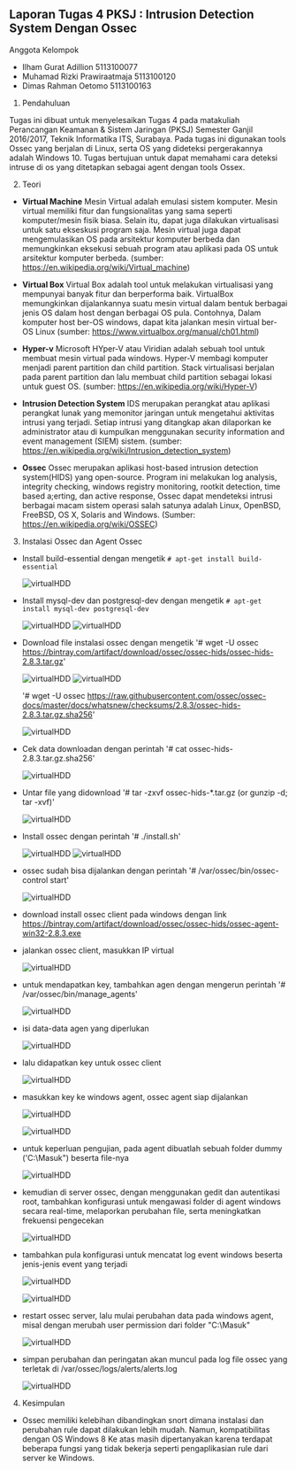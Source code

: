 Laporan Tugas 4 PKSJ : Intrusion Detection System Dengan Ossec
------------------------------------------------------------

Anggota Kelompok
- Ilham Gurat Adillion          5113100077
- Muhamad Rizki Prawiraatmaja   5113100120
- Dimas Rahman Oetomo           5113100163

1. Pendahuluan

Tugas ini dibuat untuk menyelesaikan Tugas 4 pada matakuliah Perancangan Keamanan & Sistem Jaringan (PKSJ) Semester Ganjil 2016/2017, Teknik Informatika ITS, Surabaya. Pada tugas ini digunakan tools Ossec yang berjalan di Linux, serta OS yang dideteksi pergerakannya adalah Windows 10. Tugas bertujuan untuk dapat memahami cara deteksi intruse di os yang ditetapkan sebagai agent dengan tools Ossex.

2. Teori

  * **Virtual Machine** Mesin Virtual adalah emulasi sistem komputer. Mesin virtual memiliki fitur  dan fungsionalitas yang sama seperti komputer/mesin fisik biasa. Selain itu, dapat juga dilakukan virtualisasi untuk satu ekseskusi program saja.  Mesin virtual juga dapat mengemulasikan OS pada arsitektur komputer berbeda dan memungkinkan eksekusi sebuah program atau aplikasi pada OS untuk arsitektur komputer berbeda. (sumber: https://en.wikipedia.org/wiki/Virtual_machine)
 
  * **Virtual Box** Virtual Box adalah tool untuk melakukan virtualisasi yang mempunyai banyak fitur dan berperforma baik.  VirtualBox memungkinkan dijalankannya suatu mesin virtual dalam bentuk berbagai jenis OS dalam host dengan berbagai OS pula. Contohnya, Dalam komputer host ber-OS windows, dapat kita jalankan mesin virtual ber-OS Linux (sumber: https://www.virtualbox.org/manual/ch01.html)

  * **Hyper-v** Microsoft HYper-V atau Viridian adalah sebuah tool untuk membuat mesin virtual pada  windows. Hyper-V membagi komputer menjadi parent partition dan child partition. Stack virtualisasi berjalan pada parent partition dan lalu membuat child partition sebagai lokasi untuk guest OS. (sumber: https://en.wikipedia.org/wiki/Hyper-V)
  
  * **Intrusion Detection System** IDS merupakan perangkat atau aplikasi perangkat lunak yang memonitor jaringan untuk mengetahui aktivitas intrusi yang terjadi. Setiap intrusi yang ditangkap akan dilaporkan ke administrator atau di kumpulkan menggunakan security information and event management (SIEM) sistem. (sumber: https://en.wikipedia.org/wiki/Intrusion_detection_system)
  
  * **Ossec** Ossec merupakan aplikasi host-based intrusion detection system(HIDS) yang open-source. Program ini melakukan log analysis, integrity checking, windows registry monitoring, rootkit detection, time based a;erting, dan active response, Ossec dapat mendeteksi intrusi berbagai macam sistem operasi salah satunya adalah Linux, OpenBSD, FreeBSD, OS X, Solaris and Windows. (Sumber: https://en.wikipedia.org/wiki/OSSEC)

3. Instalasi Ossec dan Agent Ossec

 * Install build-essential dengan mengetik
   `# apt-get install build-essential`
   
   ![virtualHDD](https://github.com/atmazzerexe/PKSJ-PojokKhilaf/blob/master/Gambar/T4/1.png "virtual hdd")
 
 * Install mysql-dev dan postgresql-dev dengan mengetik
   `# apt-get install mysql-dev postgresql-dev`
   
   ![virtualHDD](https://github.com/atmazzerexe/PKSJ-PojokKhilaf/blob/master/Gambar/T4/2.png "virtual hdd")
   ![virtualHDD](https://github.com/atmazzerexe/PKSJ-PojokKhilaf/blob/master/Gambar/T4/3.png "virtual hdd")

 * Download file instalasi ossec dengan mengetik
   '# wget -U ossec https://bintray.com/artifact/download/ossec/ossec-hids/ossec-hids-2.8.3.tar.gz'
   
   ![virtualHDD](https://github.com/atmazzerexe/PKSJ-PojokKhilaf/blob/master/Gambar/T4/4.png "virtual hdd")
   ![virtualHDD](https://github.com/atmazzerexe/PKSJ-PojokKhilaf/blob/master/Gambar/T4/5.png "virtual hdd")
   
   '# wget -U ossec https://raw.githubusercontent.com/ossec/ossec-docs/master/docs/whatsnew/checksums/2.8.3/ossec-hids-2.8.3.tar.gz.sha256'
   
   ![virtualHDD](https://github.com/atmazzerexe/PKSJ-PojokKhilaf/blob/master/Gambar/T4/6.png "virtual hdd")
   
 * Cek data downloadan dengan perintah
   '# cat ossec-hids-2.8.3.tar.gz.sha256'
   
   ![virtualHDD](https://github.com/atmazzerexe/PKSJ-PojokKhilaf/blob/master/Gambar/T4/7.png "virtual hdd")
   
 * Untar file yang didownload
   '# tar -zxvf ossec-hids-*.tar.gz (or gunzip -d; tar -xvf)'
   
   ![virtualHDD](https://github.com/atmazzerexe/PKSJ-PojokKhilaf/blob/master/Gambar/T4/8.png "virtual hdd")

 * Install ossec dengan perintah 
   '# ./install.sh'
   
   ![virtualHDD](https://github.com/atmazzerexe/PKSJ-PojokKhilaf/blob/master/Gambar/T4/9.png "virtual hdd")
   ![virtualHDD](https://github.com/atmazzerexe/PKSJ-PojokKhilaf/blob/master/Gambar/T4/10.png "virtual hdd")

 * ossec sudah bisa dijalankan dengan perintah
   '# /var/ossec/bin/ossec-control start'
   
   ![virtualHDD](https://github.com/atmazzerexe/PKSJ-PojokKhilaf/blob/master/Gambar/T4/11.png "virtual hdd")

 * download install ossec client pada windows dengan link https://bintray.com/artifact/download/ossec/ossec-hids/ossec-agent-win32-2.8.3.exe
 
 * jalankan ossec client, masukkan IP virtual
 
   ![virtualHDD](https://github.com/atmazzerexe/PKSJ-PojokKhilaf/blob/master/Gambar/T4/12.png "virtual hdd")

 * untuk mendapatkan key, tambahkan agen dengan mengerun perintah
   '# /var/ossec/bin/manage_agents'
   
   ![virtualHDD](https://github.com/atmazzerexe/PKSJ-PojokKhilaf/blob/master/Gambar/T4/13.png "virtual hdd")
   
 * isi data-data agen yang diperlukan
 
   ![virtualHDD](https://github.com/atmazzerexe/PKSJ-PojokKhilaf/blob/master/Gambar/T4/14.png "virtual hdd")

 * lalu didapatkan key untuk ossec client
 
   ![virtualHDD](https://github.com/atmazzerexe/PKSJ-PojokKhilaf/blob/master/Gambar/T4/20.png "virtual hdd")
    
 * masukkan key ke windows agent, ossec agent siap dijalankan
 
   ![virtualHDD](https://github.com/atmazzerexe/PKSJ-PojokKhilaf/blob/master/Gambar/T4/24.png "virtual hdd")
 
   ![virtualHDD](https://github.com/atmazzerexe/PKSJ-PojokKhilaf/blob/master/Gambar/T4/21.png "virtual hdd")
   
 * untuk keperluan pengujian, pada agent dibuatlah sebuah folder dummy ('C:\Masuk") beserta file-nya
 
   ![virtualHDD](https://github.com/atmazzerexe/PKSJ-PojokKhilaf/blob/master/Gambar/T4/22.png "virtual hdd")
 
 * kemudian di server ossec, dengan menggunakan gedit dan autentikasi root, tambahkan konfigurasi untuk mengawasi folder di agent windows secara real-time, melaporkan perubahan file, serta meningkatkan frekuensi pengecekan
 
   ![virtualHDD](https://github.com/atmazzerexe/PKSJ-PojokKhilaf/blob/master/Gambar/T4/23.png "virtual hdd") 

 * tambahkan pula konfigurasi untuk mencatat log event windows beserta jenis-jenis event yang terjadi

   ![virtualHDD](https://github.com/atmazzerexe/PKSJ-PojokKhilaf/blob/master/Gambar/T4/25.png "virtual hdd")
   
   ![virtualHDD](https://github.com/atmazzerexe/PKSJ-PojokKhilaf/blob/master/Gambar/T4/26.png "virtual hdd")
   
 * restart ossec server, lalu mulai perubahan data pada windows agent, misal dengan merubah user permission dari folder "C:\Masuk"
 
   ![virtualHDD](https://github.com/atmazzerexe/PKSJ-PojokKhilaf/blob/master/Gambar/T4/27.png "virtual hdd")
 
 * simpan perubahan dan peringatan akan muncul pada log file ossec yang terletak di /var/ossec/logs/alerts/alerts.log
 
   ![virtualHDD](https://github.com/atmazzerexe/PKSJ-PojokKhilaf/blob/master/Gambar/T4/27.png "virtual hdd")
   
4. Kesimpulan
 * Ossec memiliki kelebihan dibandingkan snort dimana instalasi dan perubahan rule dapat dilakukan lebih mudah. Namun, kompatibilitas dengan OS Windows 8 Ke atas masih dipertanyakan karena terdapat beberapa fungsi yang tidak bekerja seperti pengaplikasian rule dari server ke Windows.
